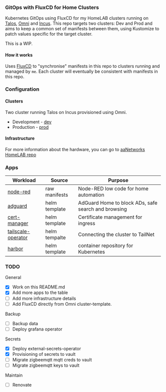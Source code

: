 ### GitOps with FluxCD for Home Clusters

Kubernetes GitOps using FluxCD for my HomeLAB clusters running on [Talos](https://www.talos.dev/), [Omni](https://omni.siderolabs.com/) and [Incus](https://linuxcontainers.org/incus/). This repo targets two clusters: Dev and Prod and aims to keep a common set of manifests between them, using Kustomize to patch values specific for the target cluster.

This is a WIP.

#### How it works

Uses [FluxCD](https://fluxcd.io/docs/) to "synchronise" manifests in this repo to clusters running and managed by `me`. Each cluster will eventually be consistent with manifests in this repo.

### Configuration

#### Clusters

Two cluster running Talos on Incus provisioned using Omni.

* Development - [dev](clusters/dev/)
* Production - [prod](clusters/prod/)

#### Infrastructure

For more information about the hardware, you can go to [aaNetworks HomeLAB repo](https://github.com/aaNetworks/HomeLAB)

### Apps

| Workload | Source | Purpose |
| -------- | ------ | ------- |
| [node-red](https://nodered.org/) | raw manifests | Node-RED low code for home automation |
| [adguard](https://github.com/AdguardTeam/AdGuardHome) | helm template | AdGuard Home to block ADs, safe search and browsing |
| [cert-manager](https://cert-manager.io/) | helm template | Certificate management for ingress |
| [tailscale-operator](https://tailscale.com/kb/1236/kubernetes-operator) | helm tempalte | Connecting the cluster to TailNet |
| [harbor](https://goharbor.io/) | helm template | container repository for Kubernetes |

### TODO

General

- [x] Work on this README.md
- [x] Add more apps to the table
- [ ] Add more infrastructure details
- [ ] Add FluxCD directly from Omni cluster-template.

Backup

 - [ ] Backup data
 - [ ] Deploy grafana operator

Secrets

 - [x] Deploy external-secrets-operator
 - [x] Provisioning of secrets to vault
 - [ ] Migrate zigbeemqtt mqtt creds to vault
 - [ ] Migrate zigbeemqtt keys to vault

Maintain

 - [ ] Renovate
